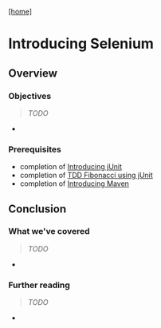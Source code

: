[[home]](../README.md)

# Introducing Selenium


## Overview

### Objectives

> _TODO_

- 

### Prerequisites

- completion of [Introducing jUnit](../step-1-junit/README.md)
- completion of [TDD Fibonacci using jUnit](../step-2-tdd-fibonacci-junit)
- completion of [Introducing Maven](../step-3-maven-fibonacci/README.md)



## Conclusion

### What we've covered

> _TODO_

- 

### Further reading

> _TODO_

- 
